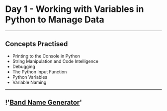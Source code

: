 # Day 1 - Working with Variables in Python to Manage Data
---
## Concepts Practised
* Printing to the Console in Python
* String Manipulation and Code Intelligence
* Debugging
* The Python Input Function
* Python Variables
* Variable Naming
---
## !'[Band Name Generator](https://user-images.githubusercontent.com/98851253/154177081-2c53df2d-777b-4deb-8e38-5742ecd7282f.gif)'